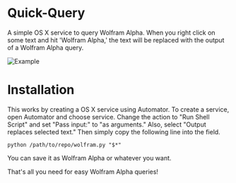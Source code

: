 Quick-Query
===========

A simple OS X service to query Wolfram Alpha. When you right click on some text and hit 'Wolfram Alpha,' the text will be replaced with the output of a Wolfram Alpha query.

![Example](https://raw.github.com/varunrau/Quick-Query/master/wolfram_screencap.png)

Installation
============

This works by creating a OS X service using Automator. To create a service, open Automator and choose service. Change the action to "Run Shell Script" and set "Pass input:" to "as arguments." Also, select "Output replaces selected text." Then simply copy the following line into the field.

    python /path/to/repo/wolfram.py "$*"

You can save it as Wolfram Alpha or whatever you want.

That's all you need for easy Wolfram Alpha queries!

